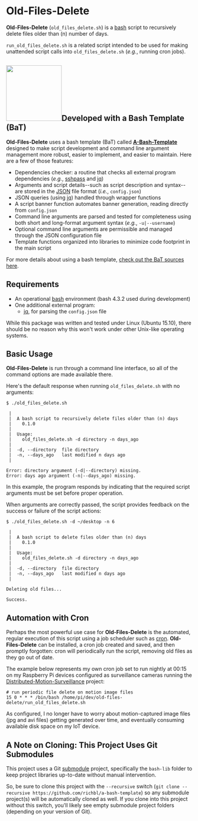 # Old-Files-Delete
**Old-Files-Delete** (`old_files_delete.sh`) is a [bash](https://en.wikipedia.org/wiki/Bash_%28Unix_shell%29) script to recursively delete files older than (n) number of days.

`run_old_files_delete.sh` is a related script intended to be used for making unattended script calls into `old_files_delete.sh` (*e.g.*, running cron jobs).

## [<img src="https://cloud.githubusercontent.com/assets/10182110/18208786/ae5d76b2-70e5-11e6-9663-cfe47d13f4d9.png" width="150" />](https://github.com/richbl/a-bash-template)Developed with a Bash Template (BaT)

**Old-Files-Delete** uses a bash template (BaT) called **[A-Bash-Template](https://github.com/richbl/a-bash-template)** designed to make script development and command line argument management more robust, easier to implement, and easier to maintain. Here are a few of those features:

- Dependencies checker: a routine that checks all external program dependencies (*e.g.*, [sshpass](http://linux.die.net/man/1/sshpass) and [jq](https://stedolan.github.io/jq/))
- Arguments and script details--such as script description and syntax--are stored in the [JSON](http://www.json.org/) file format (*i.e.*, `config.json`)
- JSON queries (using [jq](https://stedolan.github.io/jq/)) handled through wrapper functions
- A script banner function automates banner generation, reading directly from `config.json`
- Command line arguments are parsed and tested for completeness using both short and long-format argument syntax (*e.g.*, `-u|--username`)
- Optional command line arguments are permissible and managed through the JSON configuration file
- Template functions organized into libraries to minimize code footprint in the main script

For more details about using a bash template, [check out the BaT sources here](https://github.com/richbl/a-bash-template).

## Requirements

 - An operational [bash](https://en.wikipedia.org/wiki/Bash_%28Unix_shell%29) environment (bash 4.3.2 used during development)
 -  One additional external program:
    + [jq](https://stedolan.github.io/jq/), for parsing the `config.json` file

While this package was written and tested under Linux (Ubuntu 15.10), there should be no reason why this won't work under other Unix-like operating systems.


## Basic Usage
**Old-Files-Delete** is run through a command line interface, so all of the command options are made available there.

Here's the default response when running `old_files_delete.sh` with no arguments:

	$ ./old_files_delete.sh

	 |
	 |  A bash script to recursively delete files older than (n) days
	 |    0.1.0
	 |
	 |  Usage:
	 |    old_files_delete.sh -d directory -n days_ago
	 |
	 |  -d, --directory  file directory
	 |  -n, --days_ago   last modified n days ago
	 |

	Error: directory argument (-d|--directory) missing.
	Error: days ago argument (-n|--days_ago) missing.

In this example, the program responds by indicating that the required script arguments must be set before proper operation.

When arguments are correctly passed, the script provides feedback on the success or failure of the script actions:

	$ ./old_files_delete.sh -d ~/desktop -n 6

	 |
	 |  A bash script to delete files older than (n) days
	 |    0.1.0
	 |
	 |  Usage:
	 |    old_files_delete.sh -d directory -n days_ago
	 |
	 |  -d, --directory  file directory
	 |  -n, --days_ago   last modified n days ago
	 |

	Deleting old files...

	Success.

## Automation with Cron

Perhaps the most powerful use case for **Old-Files-Delete** is the automated, regular execution of this script using a job scheduler such as [cron](https://en.wikipedia.org/wiki/Cron). **Old-Files-Delete** can be installed, a cron job created and saved, and then promptly forgotten: cron will periodically run the script, removing old files as they go out of date.

The example below represents my own cron job set to run nightly at 00:15 on my Raspberry Pi devices configured as surveillance cameras running the [Distributed-Motion-Surveillance](https://github.com/richbl/distributed-motion-surveillance) project:

	# run periodic file delete on motion image files
	15 0 * * * /bin/bash /home/pi/dev/old-files-delete/run_old_files_delete.sh

As configured, I no longer have to worry about motion-captured image files (jpg and avi files) getting generated over time, and eventually consuming available disk space on my IoT device.

## A Note on Cloning: This Project Uses Git Submodules

This project uses a Git [submodule](https://git-scm.com/book/en/v2/Git-Tools-Submodules) project, specifically the `bash-lib` folder to keep project libraries up-to-date without manual intervention.

So, be sure to clone this project with the `--recursive` switch (`git clone --recursive https://github.com/richbl/a-bash-template`) so any submodule project(s) will be automatically cloned as well. If you clone into this project without this switch, you'll likely see empty submodule project folders (depending on your version of Git).
